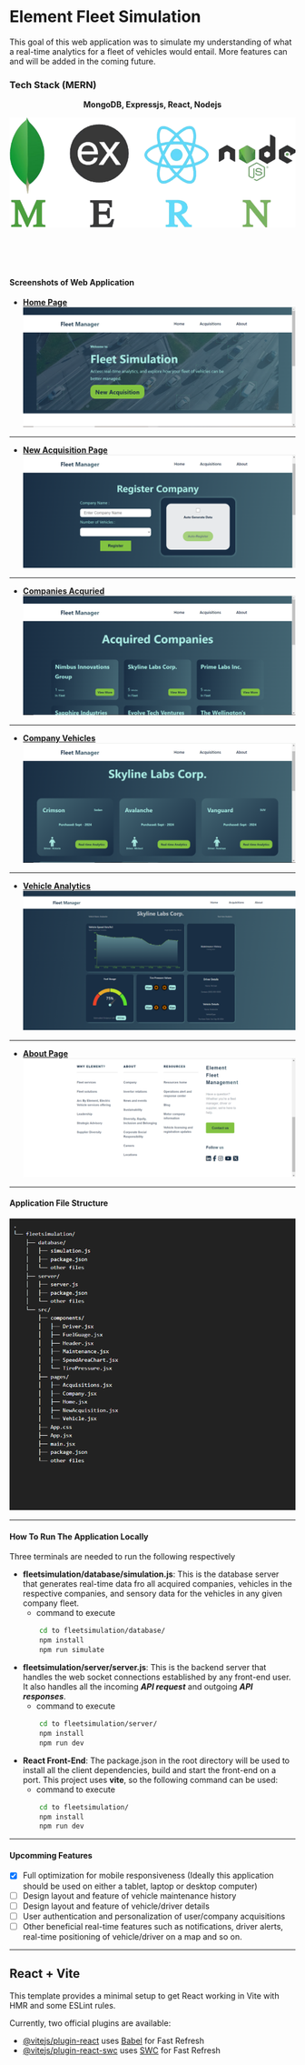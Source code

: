 # Element Fleet Simulation
This goal of this web application was to simulate my understanding of what a real-time analytics for a fleet of vehicles would entail. More features can and will be added in the coming future.

### Tech Stack (MERN)
<p align="center">
<b>MongoDB, Expressjs, React, Nodejs</b>
</p>

![MERN Tech Stack](screenshots/MERN.png "MERN Tech Stack")

<br/>
<br/>
<br/>

#### Screenshots of Web Application
- **<u>Home Page</u>**
![Home Page](screenshots/home.PNG "Fleet Manager Home Page")
<!-- <br/> -->
<hr/>

- **<u>New Acquisition Page</u>**
![New](screenshots/newacquisition.PNG "New Acquisition Page")
<!-- <br/> -->
<hr/>

- **<u>Companies Acquried</u>**
![Companies](screenshots/acquired.PNG "Companies Acquired Page")
<!-- <br/> -->
<hr/>

- **<u>Company Vehicles </u>**
![Vehicles](screenshots/company-vehicles.PNG "Company Vehicles Page")
<!-- <br/> -->
<hr/>

- **<u>Vehicle Analytics </u>**
![Analytics](screenshots/analytics.PNG "Vehicle Analytics Page")
<!-- <br/> -->
<hr/>

- **<u>About Page</u>**
![About](screenshots/About.PNG "About Page")
<!-- <br/> -->
<hr/>

#### Application File Structure
![File Structure](screenshots/filestructure.PNG "About Page")
<!-- <br/> -->
<hr/>

#### How To Run The Application Locally
Three terminals are needed to run the following respectively
- **fleetsimulation/database/simulation.js**: This is the database server that generates real-time data fro all acquired companies, vehicles in the respective companies, and sensory data for the vehicles in any given company fleet. 
    - command to execute
    ```bash
        cd to fleetsimulation/database/
        npm install
        npm run simulate
    ```
- **fleetsimulation/server/server.js**: This is the backend server that handles the web socket connections established by any front-end user. It also handles all the incoming ***API request*** and outgoing ***API responses***.  
    - command to execute
    ```bash
        cd to fleetsimulation/server/
        npm install
        npm run dev
    ```
- **React Front-End**: The package.json in the root directory will be used to install all the client dependencies, build and start the front-end on a port. This project uses **vite**, so the following command can be used:
    - command to execute
    ```bash
        cd to fleetsimulation/
        npm install
        npm run dev
    ```

<!-- <br/> -->
<hr/>

#### Upcomming Features
- [x] Full optimization for mobile responsiveness (Ideally this application should be used on either a tablet, laptop or desktop computer) 
- [ ] Design layout and feature of vehicle maintenance history
- [ ] Design layout and feature of vehicle/driver details
- [ ] User authentication and personalization of user/company acquisitions
- [ ] Other beneficial real-time features such as notifications, driver alerts, real-time positioning of vehicle/driver on a map and so on.

<!-- <br/> -->
<hr/>

## React + Vite

This template provides a minimal setup to get React working in Vite with HMR and some ESLint rules.

Currently, two official plugins are available:

- [@vitejs/plugin-react](https://github.com/vitejs/vite-plugin-react/blob/main/packages/plugin-react/README.md) uses [Babel](https://babeljs.io/) for Fast Refresh
- [@vitejs/plugin-react-swc](https://github.com/vitejs/vite-plugin-react-swc) uses [SWC](https://swc.rs/) for Fast Refresh